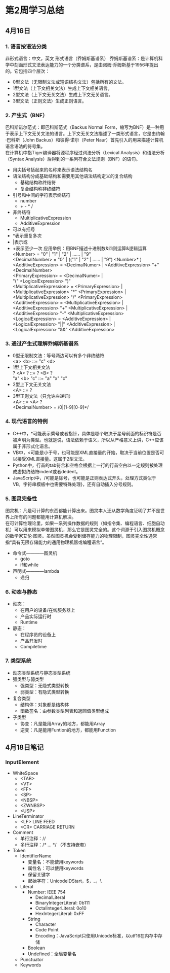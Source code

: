 # 第2周学习总结

## 4月16日

### 1. 语言按语法分类
非形式语言：中文，英文
形式语言（乔姆斯基谱系）
乔姆斯基谱系：是计算机科学中刻画形式文法表达能力的一个分类谱系，是由诺姆·乔姆斯基于1956年提出的。它包括四个层次：
- 0型文法（无限制文法或短语结构文法）包括所有的文法。
- 1型文法（上下文相关文法）生成上下文相关语言。
- 2型文法（上下文无关文法）生成上下文无关语言。
- 3型文法（正则文法）生成正则语言。

### 2. 产生式（BNF）
巴科斯诺尔范式：即巴科斯范式（Backus Normal Form，缩写为BNF）是一种用于表示上下文无关文法的语言。上下文无关文法描述了一类形式语言，它是由约翰·巴科斯（John Backus）和彼得·诺尔（Peter Naur）首先引入的用来描述计算机语言语法的符号集。  
在计算机中指Tiger编译器将源程序经过词法分析（Lexical Analysis）和语法分析（Syntax Analysis）后得到的一系列符合文法规则（BNF）的语句。
- 用尖括号括起来的名称来表示语法结构名
- 语法结构分成基础结构和需要用其他语法结构定义的复合结构
  - 基础结构称终结符
  - 复合结构称非终结符
- 引号和中间的字符表示终结符
  -  number
  -  \+ - * /
- 非终结符
  - MultiplicativeExpression
  - AdditiveExpression
- 可以有括号
- *表示重复多次
- |表示或
- +表示至少一次
应用举例：用BNF描述十进制数&四则运算&逻辑运算  
\<Number> = "0" | "1" | "2" | ...... | "9"  
\<DecimalNumber> = "0" | (("1" | "2" | ...... | "9") \<Number>* )  
\<AdditiveExpression> = \<DecimalNumer> | \<AdditiveExpression> "+" \<DecimalNumber>  
\<PrimaryExpression> = \<DecimalNumer> |  
	"(" \<LogicalExpression> ")"  
\<MultiplicativeExpression> = \<PrimaryExpression> |  
	\<MultiplicativeExpression> "*" \<PrimaryExpression> |  
	\<MultiplicativeExpression> "/" \<PrimaryExpression>  
\<AdditiveExpression> = \<MultiplicativeExpression> |  
	\<AdditiveExpression> "+" \<MultiplicativeExpression> |  
	\<AdditiveExpression> "-" \<MultiplicativeExpression>  
\<LogicalExpression> = \<AdditiveExpression> |  
	\<LogicalExpression> "||" \<AdditiveExpression> |  
	\<LogicalExpression> "&&" \<AdditiveExpression>  

### 3. 通过产生式理解乔姆斯基谱系
- 0型无限制文法：等号两边可以有多个非终结符  
  \<a> \<b> ::= "c" \<d>  
- 1型上下文相关文法  
  ? \<A> ? ::= ? \<B> ?  
  "a" \<b> "c" ::= "a" "x" "c"
- 2型上下文无关文法  
  \<A> ::= ?
- 3型正则文法（只允许左递归）  
  \<A> ::= \<A> ?  
  \<DecimalNumber> = /0|[1-9][0-9]*/

### 4. 现代语言的特例
- C++中，*可能表示乘号或者指针，具体是哪个取决于星号前面的标识符是否被声明为类型。也就是说，语法依赖于语义，所以从严格意义上讲，C++应该属于非形式化语言。
- VB中，<可能是小于号，也可能是XML直接量的开始，取决于当前位置是否可以接受XML直接量。这属于2型文法。
- Python中，行首的tab符合和空格会根据上一行的行首空白以一定规则被处理成虚拟终结符indent或者dedent。
- JavaScript中，/可能是除号，也可能是正则表达式开头，处理方式类似于VB，字符串模板中也需要特殊处理}，还有自动插入分号规则。

### 5. 图灵完备性
图灵机：凡是可计算的东西都能计算出来。图灵本人还从数学角度证明了并不是世界上所有的问题都能用计算机解决。  
在可计算性理论里，如果一系列操作数据的规则（如指令集、编程语言、细胞自动机）可以用来模拟单带图灵机，那么它是图灵完全的。这个词源于引入图灵机概念的数学家艾伦·图灵。虽然图灵机会受到储存能力的物理限制，图灵完全性通常指“具有无限存储能力的通用物理机器或编程语言”。
- 命令式————图灵机
  - goto
  - if和while
- 声明式————lambda
  - 递归

### 6. 动态与静态
- 动态：
  - 在用户的设备/在线服务器上
  - 产品实际运行时
  - Runtime
- 静态：
  - 在程序员的设备上
  - 产品开发时
  - Compiletime

### 7. 类型系统
- 动态类型系统与静态类型系统
- 强类型与弱类型
  - 强类型：无隐式类型转换
  - 弱类型：有隐式类型转换
- 复合类型
  - 结构体：对象都是结构体
  - 函数签名：由参数类型列表和返回值类型组成
- 子类型
  - 协变：凡是能用Array<Parent>的地方，都能用Array<Child>
  - 逆变：凡是能用Funtion<Child>的地方，都能用Function<Parent>


## 4月18日笔记

### InputElement
- WhiteSpace
  - \<TAB>
  - \<VT>
  - \<FF>
  - \<SP>
  - \<NBSP>
  - \<ZWNBSP>
  - \<USP>
- LineTerminator
  - \<LF> LINE FEED
  - \<CR> CARRIAGE RETURN
- Comment
  - 单行注释：//
  - 多行注释：/* ... */ （不支持嵌套）
- Token
  - IdentifierName
    - 变量名：不能使用keywords
    - 属性名：可以使用keywords
    - 保留关键字
    - 起始字符：UnicodeIDStart，$，_，\
  - Literal
    - Number: IEEE 754
      - DecimalLiteral
      - BinaryIntegerLiteral: 0b111
      - OctalIntegerLiteral: 0o10
      - HexIntegerLiteral: 0xFF
    - String
      - Character
      - Code Point
      - Encoding：JavaScript只使用Unicode标准，以utf16在内存中存储
    - Boolean
    - Undefined：全局变量名
  - Punctuator
  - Keywords
